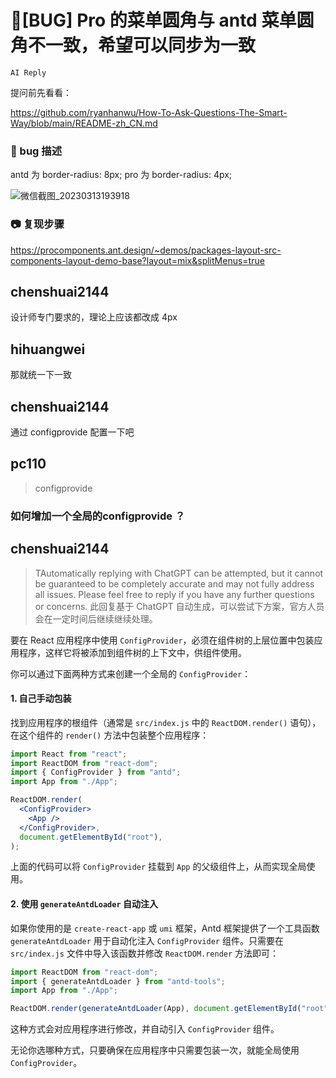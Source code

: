 # 🐛[BUG] Pro 的菜单圆角与 antd 菜单圆角不一致，希望可以同步为一致

`AI Reply`

提问前先看看：

https://github.com/ryanhanwu/How-To-Ask-Questions-The-Smart-Way/blob/main/README-zh_CN.md

### 🐛 bug 描述

antd 为 border-radius: 8px;
pro 为 border-radius: 4px;

![微信截图_20230313193918](https://user-images.githubusercontent.com/3166799/224691710-88ad4db7-0c59-4fd0-a7a7-0ce60d1aaa9c.png)

### 📷 复现步骤

https://procomponents.ant.design/~demos/packages-layout-src-components-layout-demo-base?layout=mix&splitMenus=true

## chenshuai2144

设计师专门要求的，理论上应该都改成 4px

## hihuangwei

那就统一下一致

## chenshuai2144

通过 configprovide 配置一下吧

## pc110

> configprovide

### 如何增加一个全局的configprovide ？

## chenshuai2144

> TAutomatically replying with ChatGPT can be attempted, but it cannot be guaranteed to be completely accurate and may not fully address all issues. Please feel free to reply if you have any further questions or concerns.
> 此回复基于 ChatGPT 自动生成，可以尝试下方案，官方人员会在一定时间后继续继续处理。

要在 React 应用程序中使用 `ConfigProvider`，必须在组件树的上层位置中包装应用程序，这样它将被添加到组件树的上下文中，供组件使用。

你可以通过下面两种方式来创建一个全局的 `ConfigProvider`：

#### 1. 自己手动包装

找到应用程序的根组件（通常是 `src/index.js` 中的 `ReactDOM.render()` 语句），在这个组件的 `render()` 方法中包装整个应用程序：

```jsx
import React from "react";
import ReactDOM from "react-dom";
import { ConfigProvider } from "antd";
import App from "./App";

ReactDOM.render(
  <ConfigProvider>
    <App />
  </ConfigProvider>,
  document.getElementById("root"),
);
```

上面的代码可以将 `ConfigProvider` 挂载到 `App` 的父级组件上，从而实现全局使用。

#### 2. 使用 `generateAntdLoader` 自动注入

如果你使用的是 `create-react-app` 或 `umi` 框架，Antd 框架提供了一个工具函数 `generateAntdLoader` 用于自动化注入 `ConfigProvider` 组件。只需要在 `src/index.js` 文件中导入该函数并修改 `ReactDOM.render` 方法即可：

```jsx
import ReactDOM from "react-dom";
import { generateAntdLoader } from "antd-tools";
import App from "./App";

ReactDOM.render(generateAntdLoader(App), document.getElementById("root"));
```

这种方式会对应用程序进行修改，并自动引入 `ConfigProvider` 组件。

无论你选哪种方式，只要确保在应用程序中只需要包装一次，就能全局使用 `ConfigProvider`。
